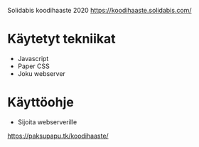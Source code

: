 Solidabis koodihaaste 2020
https://koodihaaste.solidabis.com/

# Käytetyt tekniikat
* Javascript
* Paper CSS
* Joku webserver

# Käyttöohje
* Sijoita webserverille

https://paksupapu.tk/koodihaaste/